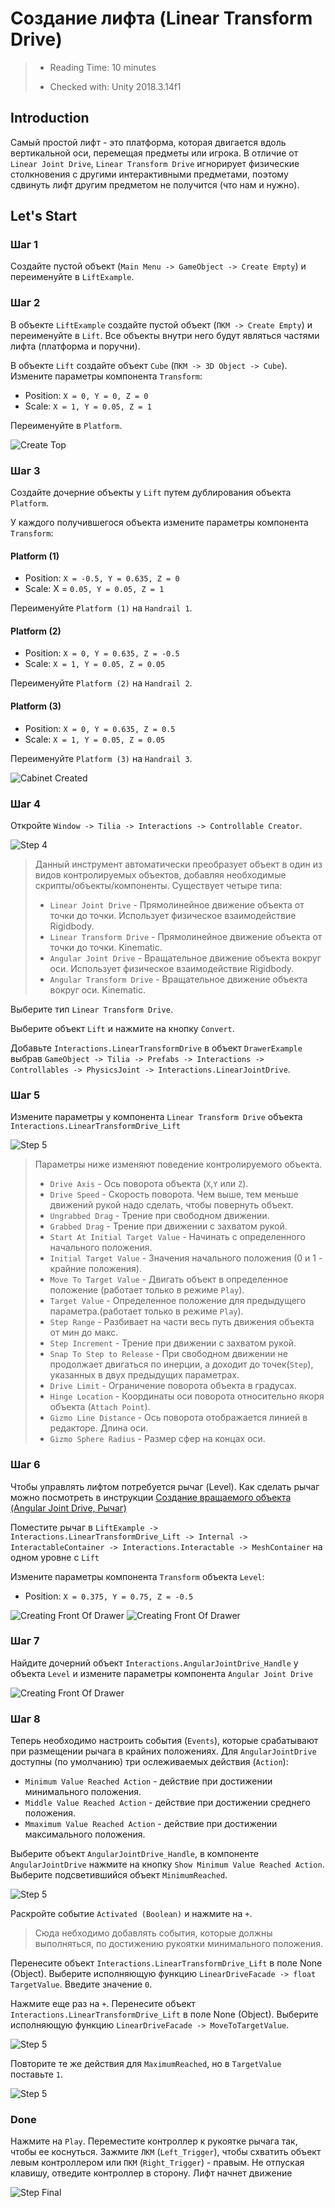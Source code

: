 # Создание лифта (Linear Transform Drive)

> * Reading Time: 10 minutes
>
> * Checked with: Unity 2018.3.14f1

## Introduction

Самый простой лифт - это платформа, которая двигается вдоль вертикальной оси, перемещая предметы или игрока.
В отличие от `Linear Joint Drive`, `Linear Transform Drive` игнорирует физические столкновения с другими интерактивными предметами, поэтому сдвинуть лифт другим предметом не получится (что нам и нужно).

## Let's Start

### Шаг 1

Создайте пустой объект (`Main Menu -> GameObject -> Create Empty`) и переименуйте в `LiftExample`.

### Шаг 2

В объекте `LiftExample` создайте пустой объект (`ПКМ -> Create Empty`) и переименуйте в `Lift`.
Все объекты внутри него будут являться частями лифта (платформа и поручни).

В объекте `Lift` создайте объект `Cube` (`ПКМ -> 3D Object -> Cube`). Измените параметры компонента `Transform`:

  - Position: `X = 0, Y = 0, Z = 0`
  - Scale: `X = 1, Y = 0.05, Z = 1`
  
Переименуйте в `Platform`.

![Create Top](assets/images/_06_Platform.png)

### Шаг 3

Создайте дочерние объекты у `Lift` путем дублирования объекта `Platform`.

У каждого получившегося объекта измените параметры компонента `Transform`:

#### Platform (1)

* Position: `X = -0.5, Y = 0.635, Z = 0`
* Scale: X = `0.05, Y = 0.05, Z = 1`

Переименуйте `Platform (1)` на `Handrail 1`.

#### Platform (2)

* Position: `X = 0, Y = 0.635, Z = -0.5`
* Scale: `X = 1, Y = 0.05, Z = 0.05`

Переименуйте `Platform (2)` на `Handrail 2`.

#### Platform (3)

* Position: `X = 0, Y = 0.635, Z = 0.5`
* Scale: `X = 1, Y = 0.05, Z = 0.05`

Переименуйте `Platform (3)` на `Handrail 3`.

![Cabinet Created](assets/images/_06_LiftAll.png)

### Шаг 4

Откройте `Window -> Tilia -> Interactions -> Controllable Creator`. 

![Step 4](assets/images/_06_ControlCreator.png)

> Данный инструмент автоматически преобразует объект в один из видов контролируемых объектов, добавляя необходимые скрипты/объекты/компоненты.
> Существует четыре типа:
>	
>   - `Linear Joint Drive` - Прямолинейное движение объекта от точки до точки. Использует физичеcкое взаимодействие Rigidbody.
>   - `Linear Transform Drive` - Прямолинейное движение объекта от точки до точки. Kinematic.
>   - `Angular Joint Drive` - Вращательное движение объекта вокруг оси. Использует физичеcкое взаимодействие Rigidbody.
>   - `Angular Transform Drive` - Вращательное движение объекта вокруг оси. Kinematic.
	
Выберите тип `Linear Transform Drive`.

Выберите объект `Lift` и нажмите на кнопку `Convert`.

Добавьте `Interactions.LinearTransformDrive` в объект `DrawerExample` выбрав `GameObject -> Tilia -> Prefabs -> Interactions -> Controllables -> PhysicsJoint -> Interactions.LinearJointDrive`.

### Шаг 5

Измените параметры у компонента `Linear Transform Drive` объекта `Interactions.LinearTransformDrive_Lift`

![Step 5](assets/images/_06_LinearTransformDrive.png)

>  Параметры ниже изменяют поведение контролируемого объекта.
>  
>  * `Drive Axis` - Ось поворота объекта (`X`,`Y` или `Z`).
>  * `Drive Speed` - Скорость поворота. Чем выше, тем меньше движений рукой надо сделать, чтобы повернуть объект.
>  * `Ungrabbed Drag` - Трение при свободном движении.
>  * `Grabbed Drag` - Трение при движении с захватом рукой.
>  * `Start At Initial Target Value` - Начинать с определенного начального положения.
>  * `Initial Target Value` - Значения начального положения (0 и 1 - крайние положения).
>  * `Move To Target Value` - Двигать объект в определенное положение (работает только в режиме `Play`).
>  * `Target Value` - Определенное положение для предыдущего параметра.(работает только в режиме `Play`).
>  * `Step Range` - Разбивает на части весь путь движения объекта от мин до макс.
>  * `Step Increment` - Трение при движении с захватом рукой.
>  * `Snap To Step to Release` - При свободном движении не продолжает двигаться по инерции, а доходит до точек(`Step`), указанных в двух предыдущих параметрах.
>  * `Drive Limit` - Ограничение поворота объекта в градусах.
>  * `Hinge Location` - Координаты оси поворота относительно якоря объекта (`Attach Point`).
>  * `Gizmo Line Distance` - Ось поворота отображается линией в редакторе. Длина оси.
>  * `Gizmo Sphere Radius` - Размер сфер на концах оси.

### Шаг 6

Чтобы управлять лифтом потребуется рычаг (Level).
Как сделать рычаг можно посмотреть в инструкции [Создание вращаемого объекта (Angular Joint Drive, Рычаг)](/Guides/04_AngularJointDrive_Level/)

Поместите рычаг в `LiftExample -> Interactions.LinearTransformDrive_Lift -> Internal -> InteractableContainer -> Interactions.Interactable -> MeshContainer` на одном уровне с `Lift`

Измените параметры компонента `Transform` объекта `Level`:

  - Position: `X = 0.375, Y = 0.75, Z = -0.5`

![Creating Front Of Drawer](assets/images/_06_AddLevel.png)
![Creating Front Of Drawer](assets/images/_06_AddLevel1.png)

### Шаг 7

Найдите дочерний объект `Interactions.AngularJointDrive_Handle` у объекта `Level` и измените параметры компонента `Angular Joint Drive`

![Creating Front Of Drawer](assets/images/_06_AngularDriveFacade.png)

### Шаг 8

Теперь необходимо настроить события (`Events`), которые срабатывают при размещении рычага в крайних положениях.
Для `AngularJointDrive` доступны (по умолчанию) три ослеживаемых действия (`Action`):

  - `Minimum Value Reached Action` - действие при достижении минимального положения.
  - `Middle Value Reached Action` - действие при достижении среднего положения.
  - `Mmaximum Value Reached Action` - действие при достижении максимального положения.

Выберите объект `AngularJointDrive_Handle`, в компоненте `AngularJointDrive` нажмите на кнопку `Show Minimum Value Reached Action`.
Выберите подсветившийся объект `MinimumReached`.

![Step 5](assets/images/_06_MinButt.png)

Раскройте событие `Activated (Boolean)` и нажмите на `+`. 

> Сюда небходимо добавлять события, которые должны выполняться, по достижению рукоятки минимального положения.

Перенесите объект `Interactions.LinearTransformDrive_Lift` в поле None (Object). 
Выберите исполняющую функцию `LinearDriveFacade -> float TargetValue`. 
Введите значение `0`. 

Нажмите еще раз на `+`. 
Перенесите объект `Interactions.LinearTransformDrive_Lift` в поле None (Object). 
Выберите исполняющую функцию `LinearDriveFacade -> MoveToTargetValue`. 


![Step 5](assets/images/_06_Min.png)

Повторите те же действия для `MaximumReached`, но в `TargetValue` поставьте `1`.

![Step 5](assets/images/_06_Max.png)

### Done

Нажмите на `Play`.
Переместите контроллер к рукоятке рычага так, чтобы ее коснуться. 
Зажмите `ЛКМ` (`Left_Trigger`), чтобы схватить объект левым контроллером или `ПКМ` (`Right_Trigger`) - правым. 
Не отпуская клавишу, отведите контроллер в сторону. Лифт начнет движение

![Step Final](assets/images/Lift.gif)

